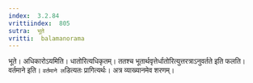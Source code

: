 ```yaml
---
index:  3.2.84
vrittiindex:  805
sutra:  भूते
vritti:  balamanorama 
---
```


भूते। अधिकारोऽयमिति। धातोरित्यधिकृतम्। ततश्च भूतार्थवृत्तेर्धातोरित्युत्तरत्राऽनुवर्तते इति फलति। वर्तमाने इति। `वर्तमाने ल`डित्यतः प्रागित्यर्थः। अत्र व्याख्यानमेव शरणम्। 

